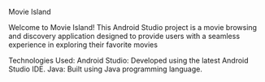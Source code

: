 Movie Island

Welcome to Movie Island! This Android Studio project is a movie browsing and discovery application designed to provide users with a seamless experience in exploring their favorite movies

Technologies Used:
    Android Studio: Developed using the latest Android Studio IDE.
    Java: Built using Java programming language.

